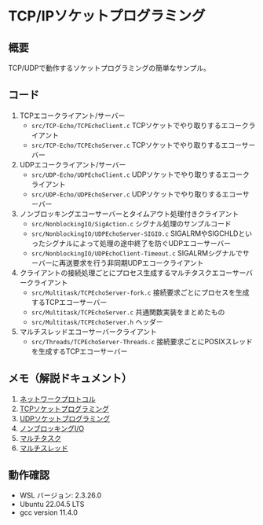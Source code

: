 # TCP/IPソケットプログラミング

## 概要

TCP/UDPで動作するソケットプログラミングの簡単なサンプル。

## コード

1. TCPエコークライアント/サーバー
   - `src/TCP-Echo/TCPEchoClient.c` TCPソケットでやり取りするエコークライアント
   - `src/TCP-Echo/TCPEchoServer.c` TCPソケットでやり取りするエコーサーバー
2. UDPエコークライアント/サーバー
   - `src/UDP-Echo/UDPEchoClient.c` UDPソケットでやり取りするエコークライアント
   - `src/UDP-Echo/UDPEchoServer.c` UDPソケットでやり取りするエコーサーバー
3. ノンブロッキングエコーサーバーとタイムアウト処理付きクライアント
   - `src/NonblockingIO/SigAction.c` シグナル処理のサンプルコード
   - `src/NonblockingIO/UDPEchoServer-SIGIO.c` SIGALRMやSIGCHLDといったシグナルによって処理の途中終了を防ぐUDPエコーサーバー
   - `src/NonblockingIO/UDPEchoClient-Timeout.c` SIGALRMシグナルでサーバーに再送要求を行う非同期UDPエコークライアント
4. クライアントの接続処理ごとにプロセス生成するマルチタスクエコーサーバークライアント
   - `src/Multitask/TCPEchoServer-fork.c` 接続要求ごとにプロセスを生成するTCPエコーサーバー
   - `src/Multitask/TCPEchoServer.c` 共通関数実装をまとめたもの
   - `src/Multitask/TCPEchoServer.h` ヘッダー
5. マルチスレッドエコーサーバークライアント
   - `src/Threads/TCPEchoServer-Threads.c` 接続要求ごとにPOSIXスレッドを生成するTCPエコーサーバー

## メモ（解説ドキュメント）
1. [ネットワークプロトコル](docs/network_protocol.md)
2. [TCPソケットプログラミング](docs/tcp_socket.md)
3. [UDPソケットプログラミング](docs/udp_socket.md)
4. [ノンブロッキングI/O](docs/NonblockingIO.md)
5. [マルチタスク](docs/multitask.md)
6. [マルチスレッド](docs/thread.md)

## 動作確認

- WSL バージョン: 2.3.26.0
- Ubuntu 22.04.5 LTS
- gcc version 11.4.0
